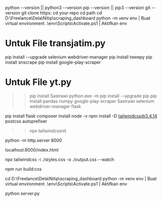 python --version || python3 --version
pip --version || pip3 --version
git --version
git clone https:
cd your repo
cd path
cd D:\Freelance\Dela\Nitip\scraping_dashboard
python -m venv env | Buat virtual environment
.\env\Scripts\Activate.ps1 | Aktifkan env

# Untuk File transjatim.py
pip install --upgrade selenium webdriver-manager
pip install tweepy
pip install snscrape
pip install google-play-scraper

# Untuk File yt.py
>> pip install Sastrawi 
python.exe -m pip install --upgrade pip
pip install pandas numpy google-play-scraper Sastrawi selenium webdriver-manager flask

pip install flask
composer install
node -v
npm install -D tailwindcss@3.4.14 postcss autoprefixer
>> npx tailwindcssnit                                                                                                                       
                                                                



python -m http.server 8000

localhost:8000/index.html

npx tailwindcss -i ./styles.css -o ./output.css --watch

npm run build:css

cd D:\Freelance\Dela\Nitip\scraping_dashboard
python -m venv env | Buat virtual environment
.\env\Scripts\Activate.ps1 | Aktifkan env

python server.py